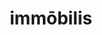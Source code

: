 ---
title: immōbilis
meaning: motionless
ch: twelve
pos: thirdadjective
femstem: immōbil
femend: is
neutstem: immōbil
neutend: e
six: y
---